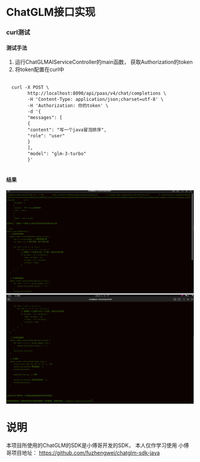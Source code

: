 # ChatGLM接口实现

### curl测试
#### 测试手法
1. 运行ChatGLMAIServiceController的main函数， 获取Authorization的token
2. 将token配置在curl中
```shell

  curl -X POST \
        http://localhost:8090/api/paas/v4/chat/completions \
        -H 'Content-Type: application/json;charset=utf-8' \
        -H 'Authorization: 你的token' \
        -d '{
        "messages": [
        {
        "content": "写一个java冒泡排序",
        "role": "user"
        }
        ],
        "model": "glm-3-turbo"
        }'
    
```

#### 结果
![img.png](data/images/img.png)
![img_1.png](data/images/img_1.png)


# 说明
本项目所使用的ChatGLM的SDK是小傅哥开发的SDK， 本人仅作学习使用
小傅哥项目地址： https://github.com/fuzhengwei/chatglm-sdk-java